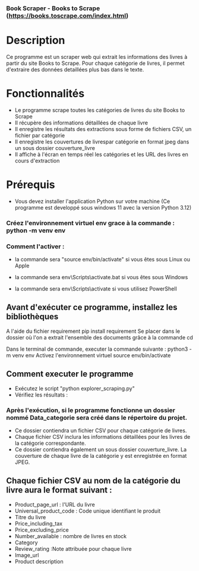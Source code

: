 ### Book Scraper - Books to Scrape (https://books.toscrape.com/index.html)

# Description

Ce programme est un scraper web qui extrait les informations des livres à partir du site Books to Scrape. Pour chaque catégorie de livres, il permet d'extraire des données detaillées plus bas dans le texte.

# Fonctionnalités
- Le programme scrape toutes les catégories de livres du site Books to Scrape
- Il récupère des informations détaillées de chaque livre
- Il enregistre les résultats des extractions sous forme de fichiers CSV, un fichier par catégorie
- Il enregistre les couvertures de livrespar catégorie en format jpeg dans un sous dossier couverture_livre
- Il affiche à l'écran en temps réel les catégories et les URL des livres en cours d'extraction

# Prérequis
- Vous devez installer l'application Python sur votre machine (Ce programme est developpé sous windows 11 avec la version Python 3.12)

### Créez l'environnement virtuel env grace à la commande : python -m venv env
### Comment l'activer :
- la commande sera "source env/bin/activate" si vous êtes sous Linux ou Apple

- la commande sera env\Scripts\activate.bat si vous êtes sous Windows

- la commande sera  env\Scripts\activate si vous utilisez PowerShell

## Avant d'exécuter ce programme, installez les bibliothèques 
A l'aide du fichier requirement pip install requirement
Se placer dans le dossier où l'on a extrait l'ensemble des documents grâce à la commande cd

Dans le terminal de commande, executer la commande suivante :
python3 -m venv env
Activez l'environnement virtuel
source env/bin/activate

## Comment executer le programme
- Exécutez le script "python explorer_scraping.py"
- Vérifiez les résultats : 

### Après l'exécution, si le programme fonctionne un dossier nommé Data_categorie sera créé dans le répertoire du projet. 
- Ce dossier contiendra un fichier CSV pour chaque catégorie de livres.
- Chaque fichier CSV inclura les informations détaillées pour les livres de la catégorie correspondante.
- Ce dossier contiendra également un sous dossier couverture_livre. La couverture de chaque livre de la catégorie y     est enregistrée en format JPEG.

## Chaque fichier CSV au nom de la catégorie du livre aura le format suivant  :
- Product_page_url : l'URL du livre
- Universal_product_code : Code unique identifiant le produit
- Titre du livre
- Price_including_tax
- Price_excluding_price
- Number_available : nombre de livres en stock
- Category
- Review_rating :Note attribuée pour chaque livre
- Image_url
- Product description





